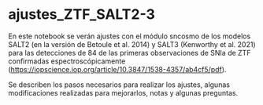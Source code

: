 # ajustes_ZTF_SALT2-3

En este notebook se verán ajustes con el módulo sncosmo de los modelos SALT2 (en la versión de Betoule et al. 2014) y SALT3 (Kenworthy et al. 2021) para las detecciones de 84 de las primeras observaciones de SNIa de ZTF confirmadas espectroscópicamente (https://iopscience.iop.org/article/10.3847/1538-4357/ab4cf5/pdf).

Se describen los pasos necesarios para realizar los ajustes, algunas modificaciones realizadas para mejorarlos, notas y algunas preguntas.



